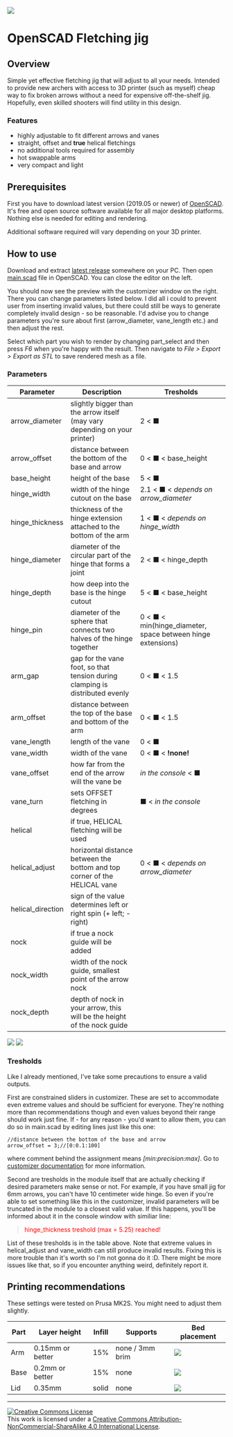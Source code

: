 ![](./img/icon_80px.png)
# OpenSCAD Fletching jig

## Overview
Simple yet effective fletching jig that will adjust to all your needs. Intended to provide new archers with access to 3D printer (such as myself) cheap way to fix broken arrows without a need for expensive off-the-shelf jig. Hopefully, even skilled shooters will find utility in this design.

### Features

+ highly adjustable to fit different arrows and vanes
+ straight, offset and **true** helical fletchings
+ no additional tools required for assembly
+ hot swappable arms
+ very compact and light 

## Prerequisites

First you have to download latest version (2019.05 or newer) of [OpenSCAD](http://www.openscad.org/downloads.html). It's free and open source software available for all major desktop platforms. Nothing else is needed for editing and rendering. 

Additional software required will vary depending on your 3D printer.

## How to use

Download and extract [latest release](https://github.com/TheWolftalon/OpenSCAD-Fletching-jig/releases) somewhere on your PC. Then open [main.scad](./scad/main.scad) file in OpenSCAD. You can close the editor on the left.

You should now see the preview with the customizer window on the right. There you can change parameters listed below. I did all i could to prevent user from inserting invalid values, but there could still be ways to generate completely invalid design - so be reasonable. I'd advise you to change parameters you're sure about first (arrow_diameter, vane_length etc.) and then adjust the rest.

Select which part you wish to render by changing part_select and then press *F6* when you're happy with the result. Then navigate to *File > Export > Export as STL* to save rendered mesh as a file.

### Parameters

Parameter | Description | Tresholds
--- | --- | ---
arrow_diameter | slightly bigger than the arrow itself (may vary depending on your printer) | 2 < ■
arrow_offset | distance between the bottom of the base and arrow | 0 < ■ < base_height 
base_height | height of the base | 5 < ■
hinge_width | width of the hinge cutout on the base | 2.1 < ■ < *depends on arrow_diameter*
hinge_thickness | thickness of the hinge extension attached to the bottom of the arm | 1 < ■ < *depends on hinge_width*
hinge_diameter | diameter of the circular part of the hinge that forms a joint | 2 < ■ < hinge_depth
hinge_depth | how deep into the base is the hinge cutout | 5 < ■ < base_height
hinge_pin | diameter of the sphere that connects two halves of the hinge together | 0 < ■ < min(hinge_diameter, space between hinge extensions)
arm_gap | gap for the vane foot, so that tension during clamping is distributed evenly | 0 < ■ < 1.5
arm_offset | distance between the top of the base and bottom of the arm | 0 < ■ < 1.5 
vane_length | length of the vane | 0 < ■
vane_width | width of the vane | 0 < ■ < **!none!**
vane_offset | how far from the end of the arrow will the vane be | *in the console* < ■
vane_turn | sets OFFSET fletching in degrees | ■ < *in the console*
helical | if true, HELICAL fletching will be used | 
helical_adjust | horizontal distance between the bottom and top corner of the HELICAL vane | 0 < ■ < *depends on arrow_diameter*
helical_direction | sign of the value determines left or right spin (+ left; - right) | 
nock | if true a nock guide will be added |
nock_width | width of the nock guide, smallest point of the arrow nock |
nock_depth | depth of nock in your arrow, this will be the height of the nock guide |

![](./img/dimensions_1.png)
![](./img/dimensions_2.png)

### Tresholds

Like I already mentioned, I've take some precautions to ensure a valid outputs.

First are constrained sliders in customizer. These are set to accommodate even extreme values and should be sufficient for everyone. They're nothing more than recommendations though and even values beyond their range should work just fine. If - for any reason - you'd want to allow them, you can do so in main.scad by editing lines just like this one:
```openscad
//distance between the bottom of the base and arrow
arrow_offset = 3;//[0:0.1:100] 
```
where comment behind the assignment means *[min:precision:max]*. Go to [customizer documentation](https://customizer.makerbot.com/docs) for more information.

Second are tresholds in the module itself that are actually checking if desired parameters make sense or not. For example, if you have small jig for 6mm arrows, you can't have 10 centimeter wide hinge. So even if you're able to set something like this in the customizer, invalid parameters will be truncated in the module to a closest valid value. If this happens, you'll be informed about it in the console window with similiar line:
> <font color='red'>hinge_thickness treshold (max = 5.25) reached! </font>

List of these tresholds is in the table above. Note that extreme values in helical_adjust and vane_width can still produce invalid results. Fixing this is more trouble than it's worth so I'm not gonna do it :D. There might be more issues like that, so if you encounter anything weird, definitely report it.


## Printing recommendations

These settings were tested on Prusa MK2S. You might need to adjust them slightly.

Part | Layer height | Infill | Supports | Bed placement
--- | --- | --- | --- | --- 
Arm | 0.15mm or better | 15% | none / 3mm brim | ![](./img/bed_arm.png)
Base | 0.2mm or better  | 15% | none | ![](./img/bed_base.png)
Lid | 0.35mm | solid | none | ![](./img/bed_lid.png)

***

<a rel="license" href="http://creativecommons.org/licenses/by-nc-sa/4.0/"><img alt="Creative Commons License" style="border-width:0" src="https://i.creativecommons.org/l/by-nc-sa/4.0/88x31.png" /></a><br />This work is licensed under a <a rel="license" href="http://creativecommons.org/licenses/by-nc-sa/4.0/">Creative Commons Attribution-NonCommercial-ShareAlike 4.0 International License</a>.